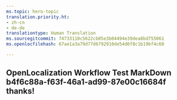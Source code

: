 ```yaml
---
ms.topic: hero-topic
translation.priority.ht:
- zh-cn
- de-de
translationtype: Human Translation
ms.sourcegitcommit: 74733110c5622cb05e3b04494e39dea8bd755061
ms.openlocfilehash: 67ae1a3a79d77d6792910de54d6f8c1b19bf4c60

---
```

## OpenLocalization Workflow Test MarkDown b4f6c88a-f63f-46a1-ad99-87e00c16684f thanks!



<!--HONumber=Jul16_HO3-->


